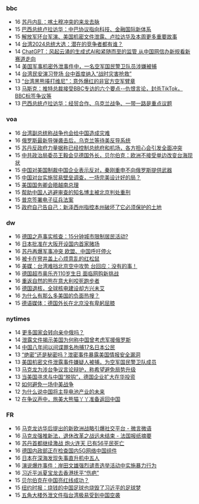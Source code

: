 <!-- BLOG-POST-LIST:START -->
<!-- BLOG-POST-LIST:END -->

### bbc
<!-- bbc:START -->
-  16 [苏丹内乱：喀土穆冲突的来龙去脉](https://www.bbc.com/zhongwen/simp/world-65291811?at_medium=RSS&at_campaign=KARANGA)
-  15 [巴西总统卢拉访华：中巴协议指向科技、金融国际新体系](https://www.bbc.com/zhongwen/simp/world-65286148?at_medium=RSS&at_campaign=KARANGA)
-  15 [解放军环台军演、美国机密文件泄露、卢拉访华及本周更多重要故事](https://www.bbc.com/zhongwen/simp/65272580?at_medium=RSS&at_campaign=KARANGA)
-  14 [台湾2024总统大选：潜在的竞争者都有谁？](https://www.bbc.com/zhongwen/simp/chinese-news-65277246?at_medium=RSS&at_campaign=KARANGA)
-  14 [ChatGPT：风起云涌的生成式AI和紧随而至的监管 从中国网信办新规看新赛道走向](https://www.bbc.com/zhongwen/simp/chinese-news-65274804?at_medium=RSS&at_campaign=KARANGA)
-  14 [美国军事机密外泄事件中，一名空军国民警卫队员涉嫌被捕](https://www.bbc.com/zhongwen/simp/world-65272573?at_medium=RSS&at_campaign=KARANGA)
-  14 [台湾民安演习登场 台中首度纳入“战时灾害抢救”](https://www.bbc.com/zhongwen/simp/chinese-news-65273165?at_medium=RSS&at_campaign=KARANGA)
-  13 [“台湾黑熊揍打维尼”：意外爆红的非官方空军臂章](https://www.bbc.com/zhongwen/simp/chinese-news-65265089?at_medium=RSS&at_campaign=KARANGA)
-  13 [马斯克：推特总裁接受BBC专访的六个要点--仇恨言论，封杀TikTok，BBC标签争议等](https://www.bbc.com/zhongwen/simp/world-65259764?at_medium=RSS&at_campaign=KARANGA)
-  13 [巴西总统卢拉访华：经贸合作、乌克兰战争、一带一路是重点议题](https://www.bbc.com/zhongwen/simp/world-65248165?at_medium=RSS&at_campaign=KARANGA)<!-- bbc:END -->

### voa
<!-- voa:START -->
-  16 [台湾副总统称战争也会给中国造成灾难](https://www.voachinese.com/a/war-would-bring-disaster-to-china-too-taiwan-vice-president-says-20230416/7052496.html)
-  16 [俄罗斯最新导弹袭击后，乌克兰等待美反导系统](https://www.voachinese.com/a/ukraine-waits-for-us-missile-system-in-wake-of-latest-russian-strike-20230416/7052479.html)
-  15 [苏丹反政府力量据称已经控制总统府和机场，各方担心会引发全面冲突](https://www.voachinese.com/a/sudan-paramilitaries-say-they-have-seized-presidential-palace-04152023/7052014.html)
-  15 [中共政治局委员王毅会见德国外长，贝尔伯克：欧洲不接受单边改变台海现状](https://www.voachinese.com/a/china-says-it-hopes-germany-supports-peaceful-taiwan-reunification-04152023/7051933.html)
-  15 [中国对美国制裁中国企业表示反对，秦刚重申不向俄罗斯提供武器](https://www.voachinese.com/a/china-protests-us-sanctioning-of-firms-dealing-with-russia-04152023/7051819.html)
-  15 [中国对台实施贸易壁垒调查，一场完美设计好的局？](https://www.voachinese.com/a/is-china-s-investigation-of-trade-barriers-to-taiwan-a-perfectly-designed-trap-20230415/7051733.html)
-  15 [美国国务卿会晤越南总理](https://www.voachinese.com/a/us-secretary-of-state-meets-with-vietnamese-prime-minister-20230415/7051721.html)
-  15 [帮助中国人逃避审查的知名博主被北京判处重刑](https://www.voachinese.com/a/an-iconic-blogger-helped-others-evade-censorship-then-beijing-caught-him-20230414/7051617.html)
-  15 [普京签署电子征兵法案](https://www.voachinese.com/a/7051620.html)
-  15 [政府自己告自己：新泽西州指控本州破坏了它必须保护的土地](https://www.voachinese.com/a/nj-charges-itself-with-damaging-land-it-was-bound-to-protect-/7051342.html)<!-- voa:END -->

### dw
<!-- dw:START -->
-  16 [德国之声事实核查：15分钟城市限制居民活动?](https://www.dw.com/zh/德国之声事实核查：15分钟城市限制居民活动/a-65301103?maca=chi-rss-chi-all-1127-xml-atom)
-  16 [日本批准在大阪开设国内首家赌场](https://www.dw.com/zh/日本批准在大阪开设国内首家赌场/a-65321659?maca=chi-rss-chi-all-1127-xml-atom)
-  16 [苏丹再爆军事冲突 欧盟、中国呼吁停火](https://www.dw.com/zh/苏丹再爆军事冲突-欧盟、中国呼吁停火/a-65337709?maca=chi-rss-chi-all-1127-xml-atom)
-  16 [被卡在窨井盖上心烦意乱的红松鼠](https://www.dw.com/zh/被卡在窨井盖上心烦意乱的红松鼠/a-65286745?maca=chi-rss-chi-all-1127-xml-atom)
-  16 [美媒：台湾难挡北京空中攻势 台回应：没有的事！](https://www.dw.com/zh/美媒：台湾难挡北京空中攻势-台回应：没有的事！/a-65337324?maca=chi-rss-chi-all-1127-xml-atom)
-  16 [德国超市奥乐齐110岁生日 面临网购新挑战](https://www.dw.com/zh/德国超市奥乐齐110岁生日-面临网购新挑战/a-65272631?maca=chi-rss-chi-all-1127-xml-atom)
-  16 [重返自然的熊在意大利咬死跑步者](https://www.dw.com/zh/重返自然的熊在意大利咬死跑步者/a-65313813?maca=chi-rss-chi-all-1127-xml-atom)
-  16 [德国退核，全球核电建设却方兴未艾](https://www.dw.com/zh/德国退核，全球核电建设却方兴未艾/a-65319972?maca=chi-rss-chi-all-1127-xml-atom)
-  16 [为什么有那么多美国的负面热搜？](https://www.dw.com/zh/为什么有那么多美国的负面热搜？/a-65321330?maca=chi-rss-chi-all-1127-xml-atom)
-  15 [德语媒体：德国外长在北京没有卑躬屈膝](https://www.dw.com/zh/德语媒体：德国外长在北京没有卑躬屈膝/a-65334584?maca=chi-rss-chi-all-1127-xml-atom)<!-- dw:END -->

### nytimes
<!-- nytimes:START -->
-  14 [更多国家会转向亲中俄吗？](https://cn.nytimes.com/opinion/20230414/biden-foreign-policy-china-russia/?utm_source=RSS)
-  14 [泄露文件揭示美国为何称中国曾考虑军援俄罗斯](https://cn.nytimes.com/world/20230414/new-leaked-documents-offer-a-clue-about-us-warnings-that-china-was-considering-giving-russia-military-aid/?utm_source=RSS)
-  14 [中国八年间以间谍罪名拘捕17名日本公民](https://cn.nytimes.com/asia-pacific/20230414/china-japan-spying-espionage/?utm_source=RSS)
-  13 [“绝密”还是秘密吗？泄密事件暴露美国情报安全漏洞](https://cn.nytimes.com/usa/20230414/documents-leak-security-clearance/?utm_source=RSS)
-  13 [美国机密文件泄露事件嫌疑人被捕，为空军国民警卫队成员](https://cn.nytimes.com/usa/20230414/documents-leak-leaker-identity/?utm_source=RSS)
-  13 [马克龙为涉台争议言论辩护，称希望避免局势升级](https://cn.nytimes.com/world/20230413/france-macron-taiwan-china/?utm_source=RSS)
-  13 [当美国寻求与中国“脱钩”，德国企业扩大在华投资](https://cn.nytimes.com/business/20230413/germany-china-trade/?utm_source=RSS)
-  12 [如何避免一场中美战争](https://cn.nytimes.com/opinion/20230413/china-usa-war-avoid/?utm_source=RSS)
-  12 [为什么说中国将主导电池产业的未来](https://cn.nytimes.com/business/20230413/china-sodium-batteries/?utm_source=RSS)
-  12 [在争议声中，旅美大熊猫丫丫准备返回中国](https://cn.nytimes.com/china/20230413/panda-china-memphis-zoo-ya-ya/?utm_source=RSS)<!-- nytimes:END -->

### FR
<!-- FR:START -->
-  16 [马克龙访华后提出的新欧洲战略引爆社交平台 - 微言微语](https://www.rfi.fr/cn/%E4%B8%93%E6%A0%8F%E6%A3%80%E7%B4%A2/%E5%BE%AE%E8%A8%80%E5%BE%AE%E8%AF%AD/20230416-%E9%A9%AC%E5%85%8B%E9%BE%99%E8%AE%BF%E5%8D%8E%E5%90%8E%E6%8F%90%E5%87%BA%E7%9A%84%E6%96%B0%E6%AC%A7%E6%B4%B2%E6%88%98%E7%95%A5%E5%BC%95%E7%88%86%E7%A4%BE%E4%BA%A4%E5%B9%B3%E5%8F%B0)
-  16 [马克龙强推新法，退休改革之战远未结束 - 法国报纸摘要](https://www.rfi.fr/cn/%E4%B8%93%E6%A0%8F%E6%A3%80%E7%B4%A2/%E6%B3%95%E5%9B%BD%E6%8A%A5%E7%BA%B8%E6%91%98%E8%A6%81/20230416-%E9%A9%AC%E5%85%8B%E9%BE%99%E5%BC%BA%E6%8E%A8%E6%96%B0%E6%B3%95%EF%BC%8C%E9%80%80%E4%BC%91%E6%94%B9%E9%9D%A9%E4%B9%8B%E6%88%98%E8%BF%9C%E6%9C%AA%E7%BB%93%E6%9D%9F)
-  16 [苏丹首都继续激战 炮火连天 已有56平民死亡](https://www.rfi.fr/cn/%E5%9B%BD%E9%99%85/20230416-%E8%8B%8F%E4%B8%B9%E9%A6%96%E9%83%BD%E7%BB%A7%E7%BB%AD%E6%BF%80%E6%88%98-%E7%82%AE%E7%81%AB%E8%BF%9E%E5%A4%A9-%E5%B7%B2%E6%9C%8956%E5%B9%B3%E6%B0%91%E6%AD%BB%E4%BA%A1)
-  16 [德国内政部正在检查国内5G网络中国组件](https://www.rfi.fr/cn/%E6%AC%A7%E6%B4%B2/20230416-%E5%BE%B7%E5%9B%BD%E5%86%85%E6%94%BF%E9%83%A8%E6%AD%A3%E5%9C%A8%E6%A3%80%E6%9F%A5%E5%9B%BD%E5%86%855g%E7%BD%91%E7%BB%9C%E4%B8%AD%E5%9B%BD%E7%BB%84%E4%BB%B6)
-  16 [日本在深海发现失事直升机中五人](https://www.rfi.fr/cn/%E4%BA%9A%E6%B4%B2/20230416-%E6%97%A5%E6%9C%AC%E5%9C%A8%E6%B7%B1%E6%B5%B7%E5%8F%91%E7%8E%B0%E5%A4%B1%E4%BA%8B%E7%9B%B4%E5%8D%87%E6%9C%BA%E4%B8%AD%E4%BA%94%E4%BA%BA)
-  16 [演说爆炸事件：岸田文雄强烈谴责选举活动中实施暴力行为](https://www.rfi.fr/cn/%E4%BA%9A%E6%B4%B2/20230416-%E6%BC%94%E8%AF%B4%E7%88%86%E7%82%B8%E4%BA%8B%E4%BB%B6-%E5%B2%B8%E7%94%B0%E6%96%87%E9%9B%84%E5%BC%BA%E7%83%88%E8%B0%B4%E8%B4%A3%E9%80%89%E4%B8%BE%E6%B4%BB%E5%8A%A8%E4%B8%AD%E5%AE%9E%E6%96%BD%E6%9A%B4%E5%8A%9B%E8%A1%8C%E4%B8%BA)
-  16 [习近平派夏宝龙去香港抚平“伤疤”](https://www.rfi.fr/cn/%E4%B8%AD%E5%9B%BD/20230416-%E4%B9%A0%E8%BF%91%E5%B9%B3%E6%B4%BE%E5%A4%8F%E5%AE%9D%E9%BE%99%E5%8E%BB%E9%A6%99%E6%B8%AF%E6%8A%9A%E5%B9%B3-%E4%BC%A4%E7%96%A4)
-  15 [贝尔伯克在中国亮红线成功？](https://www.rfi.fr/cn/%E4%B8%AD%E5%9B%BD/20230415-%E8%B4%9D%E5%B0%94%E4%BC%AF%E5%85%8B%E5%9C%A8%E4%B8%AD%E5%9B%BD%E4%BA%AE%E7%BA%A2%E7%BA%BF%E6%88%90%E5%8A%9F)
-  15 [纽约时报：烧钱的中国足球也烧毁了习近平的足球梦](https://www.rfi.fr/cn/%E4%B8%AD%E5%9B%BD/20230415-%E7%BA%BD%E7%BA%A6%E6%97%B6%E6%8A%A5-%E7%83%A7%E9%92%B1%E7%9A%84%E4%B8%AD%E5%9B%BD%E8%B6%B3%E7%90%83%E4%B9%9F%E7%83%A7%E6%AF%81%E4%BA%86%E4%B9%A0%E8%BF%91%E5%B9%B3%E7%9A%84%E8%B6%B3%E7%90%83%E6%A2%A6)
-  15 [五角大楼外泄文件指台湾极易受到中国空袭](https://www.rfi.fr/cn/%E4%B8%AD%E5%9B%BD/20230415-%E4%BA%94%E8%A7%92%E5%A4%A7%E6%A5%BC%E6%B3%84%E6%BC%8F%E6%96%87%E4%BB%B6%E6%8C%87%E5%8F%B0%E6%B9%BE%E6%9E%81%E6%98%93%E5%8F%97%E5%88%B0%E4%B8%AD%E5%9B%BD%E7%A9%BA%E8%A2%AD)<!-- FR:END -->